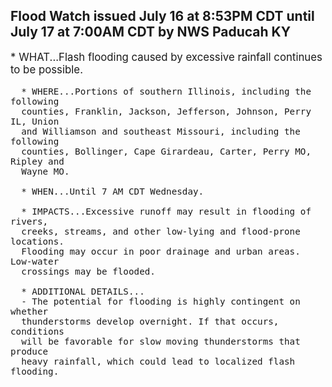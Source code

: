 <p>
   <h2>Flood Watch issued July 16 at 8:53PM CDT until July 17 at 7:00AM CDT by NWS Paducah KY</h2>
   <div style="font-size:120%">* WHAT...Flash flooding caused by excessive rainfall continues to be
      possible.
      
      * WHERE...Portions of southern Illinois, including the following
      counties, Franklin, Jackson, Jefferson, Johnson, Perry IL, Union
      and Williamson and southeast Missouri, including the following
      counties, Bollinger, Cape Girardeau, Carter, Perry MO, Ripley and
      Wayne MO.
      
      * WHEN...Until 7 AM CDT Wednesday.
      
      * IMPACTS...Excessive runoff may result in flooding of rivers,
      creeks, streams, and other low-lying and flood-prone locations.
      Flooding may occur in poor drainage and urban areas. Low-water
      crossings may be flooded.
      
      * ADDITIONAL DETAILS...
      - The potential for flooding is highly contingent on whether
      thunderstorms develop overnight. If that occurs, conditions
      will be favorable for slow moving thunderstorms that produce
      heavy rainfall, which could lead to localized flash flooding.
   </div>
</p>